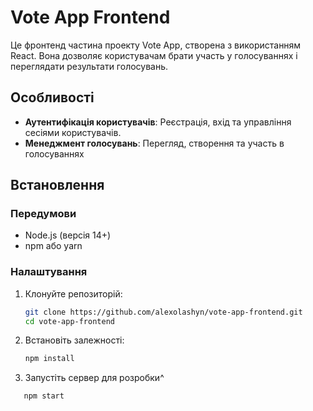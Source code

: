 # Vote App Frontend

Це фронтенд частина проекту Vote App, створена з використанням React. Вона дозволяє користувачам брати участь у голосуваннях і переглядати результати голосувань.

## Особливості

- **Аутентифікація користувачів**: Реєстрація, вхід та управління сесіями користувачів.
- **Менеджмент голосувань**: Перегляд, створення та участь в голосуваннях

## Встановлення

### Передумови

- Node.js (версія 14+)
- npm або yarn

### Налаштування

1. Клонуйте репозиторій:
   ```bash
   git clone https://github.com/alexolashyn/vote-app-frontend.git
   cd vote-app-frontend
2. Встановіть залежності:
   ```bash
   npm install
3. Запустіть сервер для розробки^
```bash
   npm start

